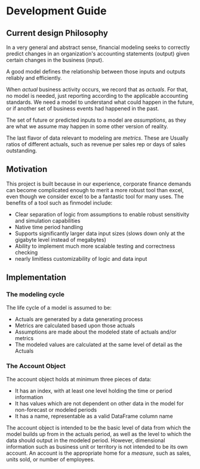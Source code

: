 # Development Guide

## Current design Philosophy
In a very general and abstract sense, financial modeling seeks to correctly predict changes in an organization's accounting statements (output) given certain changes in the business (input).

A good model defines the relationship between those inputs and outputs reliably and efficiently. 

When *actual* business activity occurs, we record that as *actuals*. For that, no model is needed, just reporting according to the applicable accounting standards. We need a model to understand what could happen in the future, or if another set of business events had happened in the past. 

The set of future or predicted inputs to a model are *assumptions*, as they are what we assume may happen in some other version of reality. 

The last flavor of data relevant to modeling are *metrics*. These are Usually ratios of different actuals, such as revenue per sales rep or days of sales outstanding.

## Motivation

This project is built because in our experience, corporate finance demands can become complicated enough to merit a more robust tool than excel, even though we consider excel to be a fantastic tool for many uses. The benefits of a tool such as finmodel include:

- Clear separation of logic from assumptions to enable robust sensitivity and simulation capabilities
- Native time period handling
- Supports significantly larger data input sizes (slows down only at the gigabyte level instead of megabytes)
- Ability to implement much more scalable testing and correctness checking
- nearly limitless customizability of logic and data input

## Implementation

### The modeling cycle
The life cycle of a model is assumed to be:
- Actuals are generated by a data generating process
- Metrics are calculated based upon those actuals
- Assumptions are made about the modeled state of actuals and/or metrics
- The modeled values are calculated at the same level of detail as the Actuals



### The Account Object
The account object holds at minimum three pieces of data:
- It has an index, with at least one level holding the time or period information
- It has values which are not dependent on other data in the model for non-forecast or modeled periods
- It has a name, representable as a valid DataFrame column name

The account object is intended to be the basic level of data from which the model builds up from in the actuals period, as well as the level to which the data should output in the modeled period. However, dimensional information such as business unit or territory is not intended to be its own account. An account is the appropriate home for a *measure*, such as sales, units sold, or number of employees.
  

